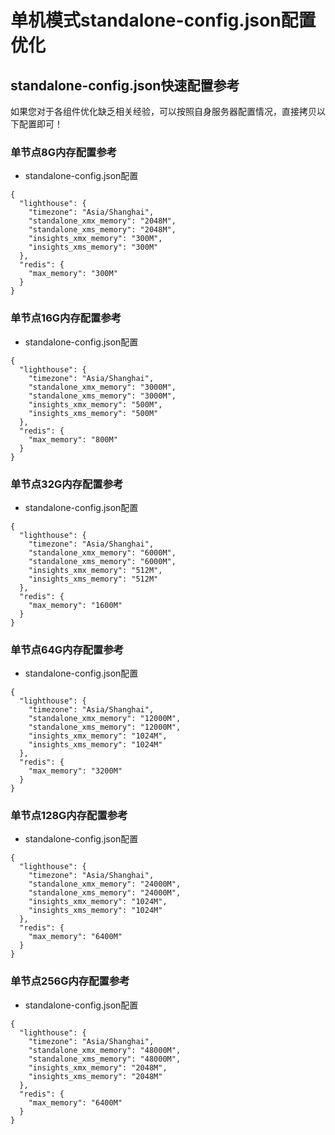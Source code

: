 # 单机模式standalone-config.json配置优化


## standalone-config.json快速配置参考

如果您对于各组件优化缺乏相关经验，可以按照自身服务器配置情况，直接拷贝以下配置即可！

### 单节点8G内存配置参考
+ standalone-config.json配置
```
{
  "lighthouse": {
    "timezone": "Asia/Shanghai",
    "standalone_xmx_memory": "2048M",
    "standalone_xms_memory": "2048M",
    "insights_xmx_memory": "300M",
    "insights_xms_memory": "300M"
  },
  "redis": {
    "max_memory": "300M"
  }
}
```

### 单节点16G内存配置参考

+ standalone-config.json配置
```
{
  "lighthouse": {
    "timezone": "Asia/Shanghai",
    "standalone_xmx_memory": "3000M",
    "standalone_xms_memory": "3000M",
    "insights_xmx_memory": "500M",
    "insights_xms_memory": "500M"
  },
  "redis": {
    "max_memory": "800M"
  }
}
```

### 单节点32G内存配置参考

+ standalone-config.json配置
```
{
  "lighthouse": {
    "timezone": "Asia/Shanghai",
    "standalone_xmx_memory": "6000M",
    "standalone_xms_memory": "6000M",
    "insights_xmx_memory": "512M",
    "insights_xms_memory": "512M"
  },
  "redis": {
    "max_memory": "1600M"
  }
}
```


### 单节点64G内存配置参考

+ standalone-config.json配置
```
{
  "lighthouse": {
    "timezone": "Asia/Shanghai",
    "standalone_xmx_memory": "12000M",
    "standalone_xms_memory": "12000M",
    "insights_xmx_memory": "1024M",
    "insights_xms_memory": "1024M"
  },
  "redis": {
    "max_memory": "3200M"
  }
}
```
### 单节点128G内存配置参考

+ standalone-config.json配置
```
{
  "lighthouse": {
    "timezone": "Asia/Shanghai",
    "standalone_xmx_memory": "24000M",
    "standalone_xms_memory": "24000M",
    "insights_xmx_memory": "1024M",
    "insights_xms_memory": "1024M"
  },
  "redis": {
    "max_memory": "6400M"
  }
}
```

### 单节点256G内存配置参考

+ standalone-config.json配置
```
{
  "lighthouse": {
    "timezone": "Asia/Shanghai",
    "standalone_xmx_memory": "48000M",
    "standalone_xms_memory": "48000M",
    "insights_xmx_memory": "2048M",
    "insights_xms_memory": "2048M"
  },
  "redis": {
    "max_memory": "6400M"
  }
}
```